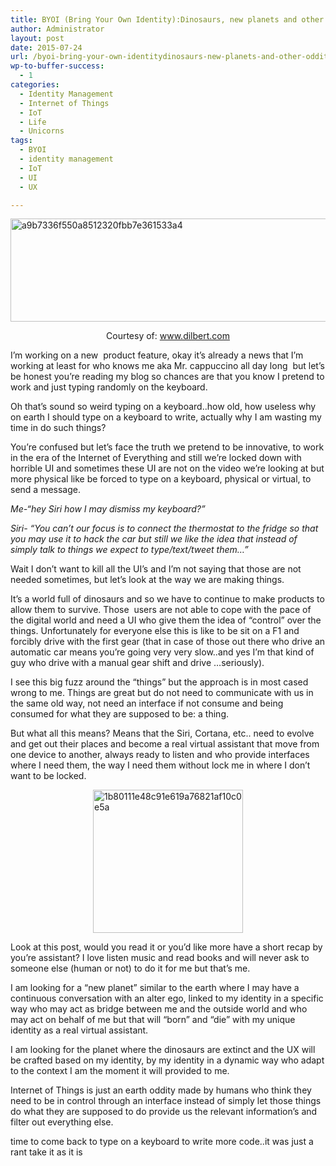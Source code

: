 ```yaml
---
title: BYOI (Bring Your Own Identity):Dinosaurs, new planets and other oddities
author: Administrator
layout: post
date: 2015-07-24
url: /byoi-bring-your-own-identitydinosaurs-new-planets-and-other-oddities/
wp-to-buffer-success:
  - 1
categories:
  - Identity Management
  - Internet of Things
  - IoT
  - Life
  - Unicorns
tags:
  - BYOI
  - identity management
  - IoT
  - UI
  - UX

---
```

[<img title="a9b7336f550a8512320fbb7e361533a4" style="border-top: 0px; border-right: 0px; background-image: none; border-bottom: 0px; padding-top: 0px; padding-left: 0px; border-left: 0px; display: inline; padding-right: 0px" border="0" alt="a9b7336f550a8512320fbb7e361533a4" src="http://alfweb.com/bg/wp-content/uploads/2015/07/a9b7336f550a8512320fbb7e361533a4_thumb.jpg" width="520" height="165" />][1]

<p align="center">
  Courtesy of: <a href="http://www.dilbert.com">www.dilbert.com</a>
</p>

<p align="left">
  I’m working on a new&#160; product feature, okay it’s already a news that I’m working at least for who knows me aka Mr. cappuccino all day long&#160; but let’s be honest you’re reading my blog so chances are that you know I pretend to work and just typing randomly on the keyboard.
</p>

<p align="left">
  Oh that’s sound so weird typing on a keyboard..how old, how useless why on earth I should type on a keyboard to write, actually why I am wasting my time in do such things?
</p>

<p align="left">
  You’re confused but let’s face the truth we pretend to be innovative, to work in the era of the Internet of Everything and still we’re locked down with horrible UI and sometimes these UI are not on the video we’re looking at but more physical like be forced to type on a keyboard, physical or virtual, to send a message.
</p>

<p align="left">
  <em>Me-“hey Siri how I may dismiss my keyboard?”</em>
</p>

<p align="left">
  <em>Siri- “You can’t our focus is to connect the thermostat to the fridge so that you may use it to hack the car but still we like the idea that instead of simply talk to things we expect to type/text/tweet them…”</em>
</p>

<p align="left">
  Wait I don’t want to kill all the UI’s and I’m not saying that those are not needed sometimes, but let’s look at the way we are making things.
</p>

<p align="left">
  It’s a world full of dinosaurs and so we have to continue to make products to allow them to survive. Those&#160; users are not able to cope with the pace of the digital world and need a UI who give them the idea of “control” over the things. Unfortunately for everyone else this is like to be sit on a F1 and forcibly drive with the first gear (that in case of those out there who drive an automatic car means you’re going very very slow..and yes I’m that kind of guy who drive with a manual gear shift and drive …seriously).
</p>

<p align="left">
  I see this big fuzz around the “things” but the approach is in most cased wrong to me. Things are great but do not need to communicate with us in the same old way, not need an interface if not consume and being consumed for what they are supposed to be: a thing.
</p>

<p align="left">
  But what all this means? Means that the Siri, Cortana, etc.. need to evolve and get out their places and become a real virtual assistant that move from one device to another, always ready to listen and who provide interfaces where I need them, the way I need them without lock me in where I don’t want to be locked.
</p>

<p align="left">
  <a href="http://alfweb.com/bg/wp-content/uploads/2015/07/1b80111e48c91e619a76821af10c0e5a.jpg"><img title="1b80111e48c91e619a76821af10c0e5a" style="border-top: 0px; border-right: 0px; background-image: none; border-bottom: 0px; float: none; padding-top: 0px; padding-left: 0px; margin-left: auto; border-left: 0px; display: block; padding-right: 0px; margin-right: auto" border="0" alt="1b80111e48c91e619a76821af10c0e5a" src="http://alfweb.com/bg/wp-content/uploads/2015/07/1b80111e48c91e619a76821af10c0e5a_thumb.jpg" width="240" height="229" /></a>
</p>

<p align="left">
  Look at this post, would you read it or you’d like more have a short recap by you’re assistant? I love listen music and read books and will never ask to someone else (human or not) to do it for me but that’s me.
</p>

<p align="left">
  I am looking for a “new planet” similar to the earth where I may have a continuous conversation with an alter ego, linked to my identity in a specific way who may act as bridge between me and the outside world and who may act on behalf of me but that will “born” and “die” with my unique identity as a real virtual assistant.
</p>

<p align="left">
  I am looking for the planet where the dinosaurs are extinct and the UX will be crafted based on my identity, by my identity in a dynamic way who adapt to the context I am the moment it will provided to me.
</p>

<p align="left">
  Internet of Things is just an earth oddity made by humans who think they need to be in control through an interface instead of simply let those things do what they are supposed to do provide us the relevant information&#8217;s and filter out everything else.
</p>

<p align="left">
  time to come back to type on a keyboard to write more code..it was just a rant take it as it is
</p>

 [1]: http://alfweb.com/bg/wp-content/uploads/2015/07/a9b7336f550a8512320fbb7e361533a4.jpg
